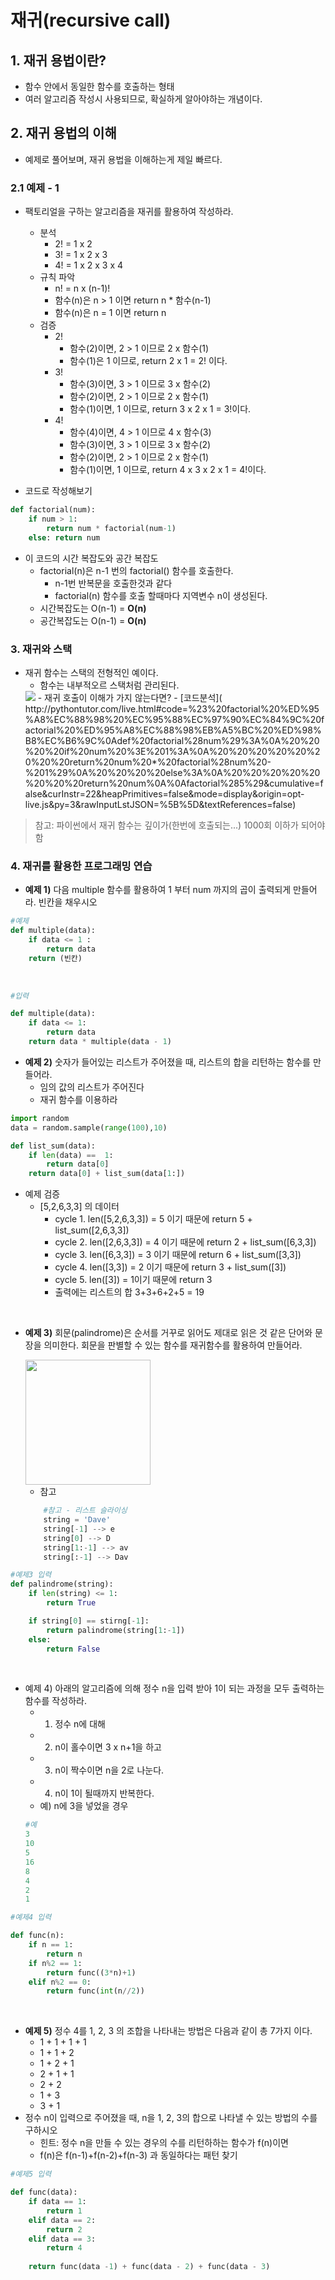 # 재귀(recursive call)

## 1. 재귀 용법이란?

* 함수 안에서 동일한 함수를 호출하는 형태
* 여러 알고리즘 작성시 사용되므로, 확실하게 알아야하는 개념이다.

## 2. 재귀 용법의 이해

* 예제로 풀어보며, 재귀 용법을 이해하는게 제일 빠르다.

### 2.1 예제 - 1 

* 팩토리얼을 구하는 알고리즘을 재귀를 활용하여 작성하라.

    - 분석
        * 2! = 1 x 2
        * 3! = 1 x 2 x 3
        * 4! = 1 x 2 x 3 x 4
    - 규칙 파악
        * n! = n x (n-1)!
        * 함수(n)은 n > 1 이면 return n * 함수(n-1)
        * 함수(n)은 n = 1 이면 return n
    - 검증
        * 2!
            - 함수(2)이면, 2 > 1 이므로 2 x 함수(1)
            - 함수(1)은 1 이므로, return 2 x 1 = 2! 이다.
        * 3!
            - 함수(3)이면, 3 > 1 이므로 3 x 함수(2)
            - 함수(2)이면, 2 > 1 이므로 2 x 함수(1)
            - 함수(1)이면, 1 이므로, return 3 x 2 x 1 = 3!이다.
        * 4!
            - 함수(4)이면, 4 > 1 이므로 4 x 함수(3)
            - 함수(3)이면, 3 > 1 이므로 3 x 함수(2)
            - 함수(2)이면, 2 > 1 이므로 2 x 함수(1)
            - 함수(1)이면, 1 이므로, return 4 x 3 x 2 x 1 = 4!이다.

* 코드로 작성해보기
```python
def factorial(num):
    if num > 1:
        return num * factorial(num-1)
    else: return num
```


* 이 코드의 시간 복잡도와 공간 복잡도
    - factorial(n)은 n-1 번의 factorial() 함수를 호출한다.
        * n-1번 반복문을 호출한것과 같다
        * factorial(n) 함수를 호출 할때마다 지역변수 n이 생성된다.
    - 시간복잡도는 O(n-1) = **O(n)**
    - 공간복잡도는 O(n-1) = **O(n)**

### 3. 재귀와 스택

* 재귀 함수는 스택의 전형적인 예이다.
    - 함수는 내부적오르 스택처럼 관리된다.
    <img src="https://www.fun-coding.org/00_Images/recursivecall.png" />
    - 재귀 호출이 이해가 가지 않는다면? 
    - [코드분석]( http://pythontutor.com/live.html#code=%23%20factorial%20%ED%95%A8%EC%88%98%20%EC%95%88%EC%97%90%EC%84%9C%20factorial%20%ED%95%A8%EC%88%98%EB%A5%BC%20%ED%98%B8%EC%B6%9C%0Adef%20factorial%28num%29%3A%0A%20%20%20%20if%20num%20%3E%201%3A%0A%20%20%20%20%20%20%20%20return%20num%20*%20factorial%28num%20-%201%29%0A%20%20%20%20else%3A%0A%20%20%20%20%20%20%20%20return%20num%0A%0Afactorial%285%29&cumulative=false&curInstr=22&heapPrimitives=false&mode=display&origin=opt-live.js&py=3&rawInputLstJSON=%5B%5D&textReferences=false)
    
> 참고: 파이썬에서 재귀 함수는 깊이가(한번에 호출되는...) 1000회 이하가 되어야 함

### 4. 재귀를 활용한 프로그래밍 연습

* **예제 1)** 다음 multiple 함수를 활용하여 1 부터 num 까지의 곱이 출력되게 만들어라. 빈칸을 채우시오

```python
#예제
def multiple(data):
    if data <= 1 :
        return data
    return (빈칸)
```

<br>

```python
#입력

def multiple(data):
    if data <= 1:
        return data
    return data * multiple(data - 1)

```

* **예제 2)** 숫자가 들어있는 리스트가 주어졌을 때, 리스트의 합을 리턴하는 함수를 만들어라.
    - 임의 값의 리스트가 주어진다
    - 재귀 함수를 이용하라

```python
import random
data = random.sample(range(100),10)

def list_sum(data):
    if len(data) ==  1:
        return data[0]
    return data[0] + list_sum(data[1:])
```

* 예제 검증
    - [5,2,6,3,3] 의 데이터 
        * cycle 1. len([5,2,6,3,3]) = 5 이기 때문에 return 5 + list_sum([2,6,3,3])
        * cycle 2. len([2,6,3,3]) = 4 이기 때문에 return 2 + list_sum([6,3,3])
        * cycle 3. len([6,3,3]) = 3 이기 때문에
        return 6 + list_sum([3,3])
        * cycle 4. len([3,3]) = 2 이기 때문에 
        return 3 + list_sum([3])
        * cycle 5. len([3]) = 1이기 때문에 
        return 3
        * 출력에는 리스트의 합 3+3+6+2+5 = 19 

<br>

* **예제 3)** 회문(palindrome)은 순서를 거꾸로 읽어도 제대로 읽은 것 같은 단어와 문장을 의미한다.
회문을 판별할 수 있는 함수를 재귀함수를 활용하여 만들어라.

    <img src="https://www.fun-coding.org/00_Images/palindrome.png" width=200/>

    - 참고
    ```python
        #참고 - 리스트 슬라이싱
        string = 'Dave' 
        string[-1] --> e
        string[0] --> D
        string[1:-1] --> av
        string[:-1] --> Dav
    ```

```python
#예제3 입력
def palindrome(string):
    if len(string) <= 1:
        return True

    if string[0] == stirng[-1]:
        return palindrome(string[1:-1])
    else:
        return False
```

<br>

* 예제 4) 아래의 알고리즘에 의해 정수 n을 입력 받아 1이 되는 과정을 모두 출력하는 함수를 작성하라.
    - 1. 정수 n에 대해
    - 2. n이 홀수이면 3 x n+1을 하고
    - 3. n이 짝수이면 n을 2로 나눈다.
    - 4. n이 1이 될때까지 반복한다.
    - 예) n에 3을 넣었을 경우
    ```python
    #예
    3 
    10
    5
    16
    8
    4
    2
    1
    ```

```python
#예제4 입력

def func(n):
    if n == 1:
        return n
    if n%2 == 1:
        return func((3*n)+1)
    elif n%2 == 0:
        return func(int(n//2))
```

<br>

* **예제 5)** 정수 4를 1, 2, 3 의 조합을 나타내는 방법은 다음과 같이 총 7가지 이다.
    - 1 + 1 + 1 + 1
    - 1 + 1 + 2
    - 1 + 2 + 1 
    - 2 + 1 + 1
    - 2 + 2
    - 1 + 3
    - 3 + 1
* 정수 n이 입력으로 주어졌을 때, n을 1, 2, 3의 합으로 나타낼 수 있는 방법의 수를 구하시오
    - 힌트: 정수 n을 만들 수 있는 경우의 수를 리턴하하는 함수가 
    f(n)이면
    - f(n)은 f(n-1)+f(n-2)+f(n-3) 과 동일하다는 패턴 찾기

```python
#예제5 입력

def func(data):
    if data == 1:
        return 1
    elif data == 2:
        return 2
    elif data == 3:
        return 4
    
    return func(data -1) + func(data - 2) + func(data - 3)
```